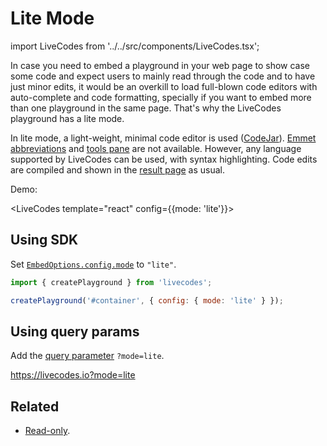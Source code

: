 # Lite Mode

import LiveCodes from '../../src/components/LiveCodes.tsx';

In case you need to embed a playground in your web page to show case some code and expect users to mainly read through the code and to have just minor edits, it would be an overkill to load full-blown code editors with auto-complete and code formatting, specially if you want to embed more than one playground in the same page. That's why the LiveCodes playground has a lite mode.

In lite mode, a light-weight, minimal code editor is used ([CodeJar](./editor-settings.md#code-editor)). [Emmet abbreviations](./emmet.md) and [tools pane](./tools-pane.md) are not available. However, any language supported by LiveCodes can be used, with syntax highlighting. Code edits are compiled and shown in the [result page](./result.md) as usual.

Demo:

<LiveCodes template="react" config={{mode: 'lite'}}></LiveCodes>

## Using SDK

Set [`EmbedOptions.config.mode`](../configuration/configuration-object.md#mode) to `"lite"`.

```js
import { createPlayground } from 'livecodes';

createPlayground('#container', { config: { mode: 'lite' } });
```

## Using query params

Add the [query parameter](../configuration/query-params.md) `?mode=lite`.

https://livecodes.io?mode=lite

## Related

- [Read-only](./read-only.md).
